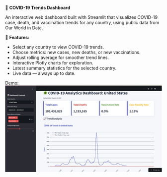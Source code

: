 🦠 **COVID-19 Trends Dashboard**

An interactive web dashboard built with Streamlit that visualizes COVID-19 case, death, and vaccination trends for any country, using public data from Our World in Data.

🚀 **Features:**
- Select any country to view COVID-19 trends.
- Choose metrics: new cases, new deaths, or new vaccinations.
- Adjust rolling average for smoother trend lines.
- Interactive Plotly charts for exploration.
- Latest summary statistics for the selected country.
- Live data — always up to date.


Demo:
![alt text](image.png)